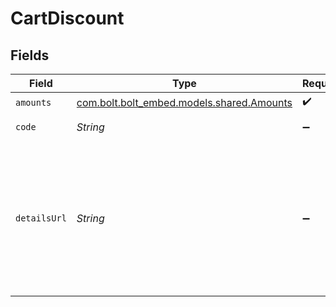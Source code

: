 # CartDiscount


## Fields

| Field                                                                                                        | Type                                                                                                         | Required                                                                                                     | Description                                                                                                  | Example                                                                                                      |
| ------------------------------------------------------------------------------------------------------------ | ------------------------------------------------------------------------------------------------------------ | ------------------------------------------------------------------------------------------------------------ | ------------------------------------------------------------------------------------------------------------ | ------------------------------------------------------------------------------------------------------------ |
| `amounts`                                                                                                    | [com.bolt.bolt_embed.models.shared.Amounts](../../models/shared/Amounts.md)                                  | :heavy_check_mark:                                                                                           | N/A                                                                                                          |                                                                                                              |
| `code`                                                                                                       | *String*                                                                                                     | :heavy_minus_sign:                                                                                           | Discount code.                                                                                               | SUMMER10DISCOUNT                                                                                             |
| `detailsUrl`                                                                                                 | *String*                                                                                                     | :heavy_minus_sign:                                                                                           | Used to provide a link to additional details, such as a landing page, associated with the discount offering. | https://www.example.com/SUMMER-SALE                                                                          |